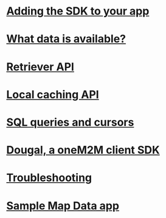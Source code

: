# [Adding the SDK to your app](adding_sdk_to_your_app.html)

# [What data is available?](available_data.html)

# [Retriever API](retrievers.html)

# [Local caching API](local_cache.html)

# [SQL queries and cursors](queries_and_cursors.html)

# [Dougal, a oneM2M client SDK](dougal.html)

# [Troubleshooting](troubleshooting.html)

# [Sample Map Data app](sample_map_data_app.html)
